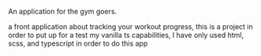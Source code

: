 An application for the gym goers.

a front application about tracking your workout progress,
this is a project in order to put up for a test my vanilla ts capabilities,
I have only used html, scss, and typescript in order to do this app
